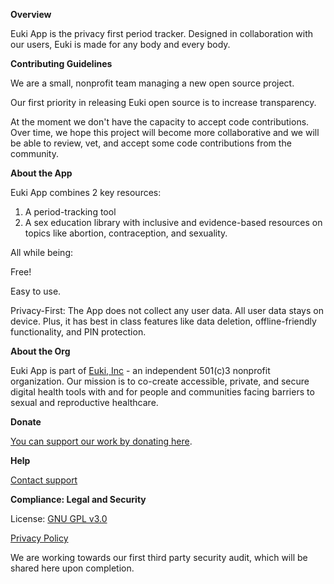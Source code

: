 **Overview**

Euki App is the privacy first period tracker. 
Designed in collaboration with our users, Euki is made for any body and every body.


**Contributing Guidelines**

We are a small, nonprofit team managing a new open source project.

Our first priority in releasing Euki open source is to increase transparency. 

At the moment we don't have the capacity to accept code contributions. Over time, we hope this project will become more collaborative and we will be able to review, vet, and accept some code contributions from the community. 


**About the App**

Euki App combines 2 key resources:
1. A period-tracking tool
2. A sex education library with inclusive and evidence-based resources on topics like abortion, contraception, and sexuality.

All while being:

Free!

Easy to use.

Privacy-First:
The App does not collect any user data. All user data stays on device. 
Plus, it has best in class features like data deletion, offline-friendly functionality, and PIN protection.


**About the Org**

Euki App is part of [Euki, Inc](https://eukiapp.org/) - an independent 501(c)3 nonprofit organization. 
Our mission is to co-create accessible, private, and secure digital health tools with and for people and communities facing barriers to sexual and reproductive healthcare.

**Donate**

[You can support our work by donating here](https://www.every.org/euki-app).

**Help**

[Contact support](https://eukiapp.org/contact)

**Compliance: Legal and Security**

License: [GNU GPL v3.0](https://choosealicense.com/licenses/gpl-3.0/)

[Privacy Policy](https://eukiapp.org/privacy-policy)

We are working towards our first third party security audit, which will be shared here upon completion. 
